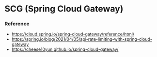 # SCG (Spring Cloud Gateway)




### Reference
- https://cloud.spring.io/spring-cloud-gateway/reference/html/
- https://spring.io/blog/2021/04/05/api-rate-limiting-with-spring-cloud-gateway
- https://cheese10yun.github.io/spring-cloud-gateway/
